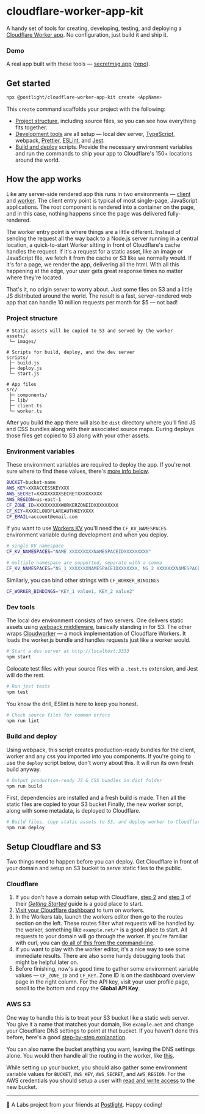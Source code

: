 # cloudflare-worker-app-kit

A handy set of tools for creating, developing, testing, and deploying a [Cloudflare Worker app](https://developers.cloudflare.com/workers/about/). No configuration, just build it and ship it.

### Demo

A real app built with these tools — [secretmsg.app](https://secretmsg.app) ([repo](https://github.com/postlight/secretmsg)).

## Get started

```bash
npx @postlight/cloudflare-worker-app-kit create <AppName>
```

This `create` command scaffolds your project with the following:

- [Project structure](#project-structure), including source files, so you can see how everything fits together.
- [Development tools](#dev-tools) are all setup — local dev server, [TypeScript](https://www.typescriptlang.org/), webpack, [Prettier](https://prettier.io/), [ESLint](https://eslint.org/), and [Jest](https://jestjs.io/).
- [Build and deploy](#build-and-deploy) scripts. Provide the necessary environment variables and run the commands to ship your app to Cloudflare's 150+ locations around the world.

## How the app works

Like any server-side rendered app this runs in two environments — [client](src/client.ts) and [worker](src/worker.ts). The client entry point is typical of most single-page, JavaScript applications. The root component is rendered into a container on the page, and in this case, nothing happens since the page was delivered fully-rendered.

The worker entry point is where things are a little different.
Instead of sending the request all the way back to a Node.js server running in a central location, a quick-to-start Worker sitting in front of Cloudflare's cache handles the request. If it's a request for a static asset, like an image or JavaScript file, we fetch it from the cache or S3 like we normally would. If it's for a page, we render the app, delivering all the html. With all this happening at the edge, your user gets great response times no matter where they're located.

That's it, no origin server to worry about. Just some files on S3 and a little JS distributed around the world. The result is a fast, server-rendered web app that can handle 10 million requests per month for \$5 — not bad!

### Project structure

```
# Static assets will be copied to S3 and served by the worker
assets/
 └─ images/

# Scripts for build, deploy, and the dev server
scripts/
 ├─ build.js
 ├─ deploy.js
 └─ start.js

# App files
src/
 ├─ components/
 ├─ lib/
 ├─ client.ts
 └─ worker.ts
```

After you build the app there will also be `dist` directory where you'll find JS and CSS bundles along with their associated source maps. During deploys those files get copied to S3 along with your other assets.

### Environment variables

These environment variables are required to deploy the app. If you're not sure where to find these values, there's [more info below](#setup-cloudflare-and-s3).

```bash
BUCKET=bucket-name
AWS_KEY=XXXACCESSKEYXXX
AWS_SECRET=XXXXXXXXXSECRETXXXXXXXXX
AWS_REGION=us-east-1
CF_ZONE_ID=XXXXXXXXXWORKERZONEIDXXXXXXXXX
CF_KEY=XXXXCLOUDFLAREAUTHKEYXXXX
CF_EMAIL=account@email.com
```

If you want to use [Workers KV](https://developers.cloudflare.com/workers/kv/) you'll need the `CF_KV_NAMESPACES` environment variable during development and when you deploy.

```bash
# single KV namespace
CF_KV_NAMESPACES="NAME XXXXXXXXXNAMESPACEIDXXXXXXXXX"

# multiple namespace are supported, separate with a comma
CF_KV_NAMESPACES="NS_1 XXXXXXXNAMESPACEIDXXXXXXX, NS_2 XXXXXXXNAMESPACEIDXXXXXXX"
```

Similarly, you can bind other strings with `CF_WORKER_BINDINGS`

```bash
CF_WORKER_BINDINGS="KEY_1 value1, KEY_2 value2"
```

### Dev tools

The local dev environment consists of two servers. One delivers static assets using [webpack middleware](https://github.com/webpack/webpack-dev-middleware), basically standing in for S3. The other wraps [Cloudworker](https://github.com/dollarshaveclub/cloudworker) — a mock implementation of Cloudflare Workers. It loads the worker.js bundle and handles requests just like a worker would.

```bash
# Start a dev server at http://localhost:3333
npm start
```

Colocate test files with your source files with a `.test.ts` extension, and Jest will do the rest.

```bash
# Run jest tests
npm test
```

You know the drill, ESlint is here to keep you honest.

```bash
# Check source files for common errors
npm run lint
```

### Build and deploy

Using webpack, this script creates production-ready bundles for the client, worker and any css you imported into you components. If you're going to use the `deploy` script below, don't worry about this. It will run its own fresh build anyway.

```bash
# Output production-ready JS & CSS bundles in dist folder
npm run build
```

First, dependencies are installed and a fresh build is made. Then all the static files are copied to your S3 bucket Finally, the new worker script, along with some metadata, is deployed to Cloudflare.

```bash
# Build files, copy static assets to S3, and deploy worker to Cloudflare
npm run deploy
```

## Setup Cloudflare and S3

Two things need to happen before you can deploy. Get Cloudflare in front of your domain and setup an S3 bucket to serve static files to the public.

### Cloudflare

1. If you don't have a domain setup with Cloudflare, [step 2](https://support.cloudflare.com/hc/en-us/articles/201720164-Step-2-Create-a-Cloudflare-account-and-add-a-website) and [step 3](https://support.cloudflare.com/hc/en-us/articles/205195708) of their [_Getting Started_](https://support.cloudflare.com/hc/en-us/categories/200275218-Getting-Started) guide is a good place to start.
2. [Visit your Cloudflare dashboard](https://dash.cloudflare.com/) to turn on workers.
3. In the Workers tab, launch the workers editor then go to the routes section on the left. These routes filter what requests will be handled by the worker, something like `example.net/*` is a good place to start. All requests to your domain will go through the worker. If you're familiar with curl, you can [do all of this from the command-line](https://api.cloudflare.com/#worker-filters-create-filter).
4. If you want to play with the worker editor, it's a nice way to see some immediate results. There are also some handy debugging tools that might be helpful later on.
5. Before finishing, now's a good time to gather some environment variable values — `CF_ZONE_ID` and `CF_KEY`. Zone ID is on the dashboard overview page in the right column. For the API key, visit your user profile page, scroll to the bottom and copy the **Global API Key**.

### AWS S3

One way to handle this is to treat your S3 bucket like a static web server. You give it a name that matches your domain, like `example.net` and change your Cloudflare DNS settings to point at that bucket. If you haven't done this before, here's a good [step-by-step explanation](https://medium.freecodecamp.org/how-to-host-a-website-on-s3-without-getting-lost-in-the-sea-e2b82aa6cd38).

You can also name the bucket anything you want, leaving the DNS settings alone. You would then handle all the routing in the worker, like [this](https://developers.cloudflare.com/workers/recipes/static-site/).

While setting up your bucket, you should also gather some environment variable values for `BUCKET`, `AWS_KEY`, `AWS_SECRET`, and `AWS_REGION`. For the AWS credentials you should setup a user with [read and write access](https://docs.aws.amazon.com/IAM/latest/UserGuide/reference_policies_examples_s3_rw-bucket-console.html) to the new bucket.

---

🔬 A Labs project from your friends at [Postlight](https://postlight.com/labs). Happy coding!
